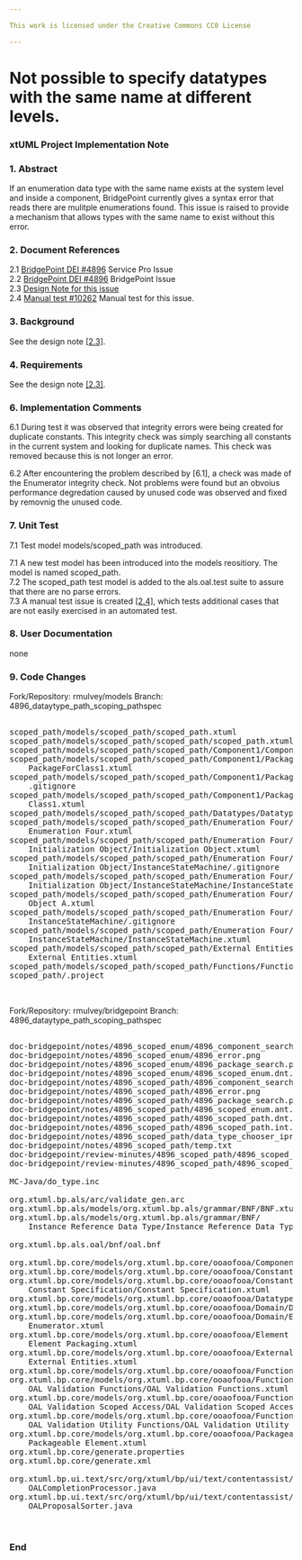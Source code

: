 ```yaml
---

This work is licensed under the Creative Commons CC0 License

---
```


# Not possible to specify datatypes with the same name at different levels.
### xtUML Project Implementation Note

### 1. Abstract

If an enumeration data type with the same name exists at the system level and inside a component, BridgePoint 
currently gives a syntax error that reads there are mulitple enumerations found. This issue is raised to provide a mechanism
that allows types with the same name to exist without this error.

### 2. Document References

<a id="2.1"></a>2.1 [BridgePoint DEI #4896](https://support.onefact.net/issues/4896) Service Pro Issue  
<a id="2.2"></a>2.2 [BridgePoint DEI #4896](https://support.onefact.net/issues/10177) BridgePoint Issue  
<a id="2.3"></a>2.3 [Design Note for this issue](4896_scoped_path.dnt.md)   
<a id="2.4"></a>2.4 [Manual test #10262](https://support.onefact.net/issues/10262) Manual test for this issue.   

### 3. Background

See the design note [[2.3]](#2.3).  

### 4. Requirements

See the design note [[2.3]](#2.3).  

### 6. Implementation Comments

6.1 During test it was observed that integrity errors were being created for duplicate constants. This 
integrity check was simply searching all constants in the current system and looking for duplicate names.
This check was removed because this is not longer an error.

6.2 After encountering the problem described by [6.1], a check was made of the 
Enumerator integrity check. Not problems were found but an obvoius performance degredation 
caused by unused code was observed and fixed by removnig the unused code.
### 7. Unit Test

7.1 Test model models/scoped_path was introduced.

7.1 A new test model has been introduced into the models reositiory. The model is named scoped_path.  
7.2 The scoped_path test model is added to the als.oal.test suite to assure that there 
are no parse errors.  
7.3 A manual test issue is created [[2.4]](#2.4), which tests additional cases that are not easily exercised
in an automated test.  

### 8. User Documentation

none

### 9. Code Changes

Fork/Repository: rmulvey/models
Branch: 4896_dataytype_path_scoping_pathspec

<pre>

scoped_path/models/scoped_path/scoped_path.xtuml
scoped_path/models/scoped_path/scoped_path/scoped_path.xtuml
scoped_path/models/scoped_path/scoped_path/Component1/Component1.xtuml
scoped_path/models/scoped_path/scoped_path/Component1/PackageForClass1/
    PackageForClass1.xtuml
scoped_path/models/scoped_path/scoped_path/Component1/PackageForClass1/Class1/
    .gitignore
scoped_path/models/scoped_path/scoped_path/Component1/PackageForClass1/Class1/
    Class1.xtuml
scoped_path/models/scoped_path/scoped_path/Datatypes/Datatypes.xtuml
scoped_path/models/scoped_path/scoped_path/Enumeration Four/
    Enumeration Four.xtuml
scoped_path/models/scoped_path/scoped_path/Enumeration Four/
    Initialization Object/Initialization Object.xtuml
scoped_path/models/scoped_path/scoped_path/Enumeration Four/
    Initialization Object/InstanceStateMachine/.gitignore
scoped_path/models/scoped_path/scoped_path/Enumeration Four/
    Initialization Object/InstanceStateMachine/InstanceStateMachine.xtuml
scoped_path/models/scoped_path/scoped_path/Enumeration Four/Object A/
    Object A.xtuml
scoped_path/models/scoped_path/scoped_path/Enumeration Four/Object A/
    InstanceStateMachine/.gitignore
scoped_path/models/scoped_path/scoped_path/Enumeration Four/Object A/
    InstanceStateMachine/InstanceStateMachine.xtuml
scoped_path/models/scoped_path/scoped_path/External Entities/
    External Entities.xtuml
scoped_path/models/scoped_path/scoped_path/Functions/Functions.xtuml
scoped_path/.project


</pre>

Fork/Repository: rmulvey/bridgepoint
Branch: 4896_dataytype_path_scoping_pathspec

<pre>

doc-bridgepoint/notes/4896_scoped_enum/4896_component_search.png
doc-bridgepoint/notes/4896_scoped_enum/4896_error.png
doc-bridgepoint/notes/4896_scoped_enum/4896_package_search.png
doc-bridgepoint/notes/4896_scoped_enum/4896_scoped_enum.dnt.md
doc-bridgepoint/notes/4896_scoped_path/4896_component_search.png
doc-bridgepoint/notes/4896_scoped_path/4896_error.png
doc-bridgepoint/notes/4896_scoped_path/4896_package_search.png
doc-bridgepoint/notes/4896_scoped_path/4896_scoped_enum.ant.md
doc-bridgepoint/notes/4896_scoped_path/4896_scoped_path.dnt.md
doc-bridgepoint/notes/4896_scoped_path/4896_scoped_path.int.md
doc-bridgepoint/notes/4896_scoped_path/data_type_chooser_iprs_enabled.png
doc-bridgepoint/notes/4896_scoped_path/temp.txt
doc-bridgepoint/review-minutes/4896_scoped_path/4896_scoped_constants_ant.rvm.md
doc-bridgepoint/review-minutes/4896_scoped_path/4896_scoped_path.dnt.rvm.md

MC-Java/do_type.inc

org.xtuml.bp.als/arc/validate_gen.arc
org.xtuml.bp.als/models/org.xtuml.bp.als/grammar/BNF/BNF.xtuml
org.xtuml.bp.als/models/org.xtuml.bp.als/grammar/BNF/
    Instance Reference Data Type/Instance Reference Data Type.xtuml

org.xtuml.bp.als.oal/bnf/oal.bnf

org.xtuml.bp.core/models/org.xtuml.bp.core/ooaofooa/Component/Component.xtuml
org.xtuml.bp.core/models/org.xtuml.bp.core/ooaofooa/Constants/Constants.xtuml
org.xtuml.bp.core/models/org.xtuml.bp.core/ooaofooa/Constants/
    Constant Specification/Constant Specification.xtuml
org.xtuml.bp.core/models/org.xtuml.bp.core/ooaofooa/Datatypes/Datatypes.xtuml
org.xtuml.bp.core/models/org.xtuml.bp.core/ooaofooa/Domain/Domain.xtuml
org.xtuml.bp.core/models/org.xtuml.bp.core/ooaofooa/Domain/Enumerator/
    Enumerator.xtuml
org.xtuml.bp.core/models/org.xtuml.bp.core/ooaofooa/Element Packaging/
    Element Packaging.xtuml
org.xtuml.bp.core/models/org.xtuml.bp.core/ooaofooa/External Entities/
    External Entities.xtuml
org.xtuml.bp.core/models/org.xtuml.bp.core/ooaofooa/Functions/Functions.xtuml
org.xtuml.bp.core/models/org.xtuml.bp.core/ooaofooa/Functions/
    OAL Validation Functions/OAL Validation Functions.xtuml
org.xtuml.bp.core/models/org.xtuml.bp.core/ooaofooa/Functions/
    OAL Validation Scoped Access/OAL Validation Scoped Access.xtuml
org.xtuml.bp.core/models/org.xtuml.bp.core/ooaofooa/Functions/
    OAL Validation Utility Functions/OAL Validation Utility Functions.xtuml
org.xtuml.bp.core/models/org.xtuml.bp.core/ooaofooa/Packageable Element/
    Packageable Element.xtuml
org.xtuml.bp.core/generate.properties
org.xtuml.bp.core/generate.xml

org.xtuml.bp.ui.text/src/org/xtuml/bp/ui/text/contentassist/
    OALCompletionProcessor.java
org.xtuml.bp.ui.text/src/org/xtuml/bp/ui/text/contentassist/
    OALProposalSorter.java


</pre>

### End

